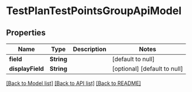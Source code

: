 # TestPlanTestPointsGroupApiModel
## Properties

| Name | Type | Description | Notes |
|------------ | ------------- | ------------- | -------------|
| **field** | **String** |  | [default to null] |
| **displayField** | **String** |  | [optional] [default to null] |

[[Back to Model list]](../README.md#documentation-for-models) [[Back to API list]](../README.md#documentation-for-api-endpoints) [[Back to README]](../README.md)

